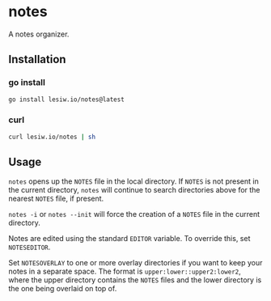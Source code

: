 # notes

A notes organizer.

## Installation

### go install

```sh
go install lesiw.io/notes@latest
```

### curl

```sh
curl lesiw.io/notes | sh
```

## Usage

`notes` opens up the `NOTES` file in the local directory. If `NOTES` is not
present in the current directory, `notes` will continue to search directories
above for the nearest `NOTES` file, if present.

`notes -i` or `notes --init` will force the creation of a `NOTES` file in the
current directory.

Notes are edited using the standard `EDITOR` variable. To override this, set
`NOTESEDITOR`.

Set `NOTESOVERLAY` to one or more overlay directories if you want to keep your
notes in a separate space. The format is `upper:lower::upper2:lower2`, where
the upper directory contains the `NOTES` files and the lower directory is the
one being overlaid on top of.
